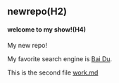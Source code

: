 ## newrepo(H2)
#### welcome to my show!(H4)
My new repo!<br>

My favorite search engine is [Bai Du](https://www.baidu.com).<br>

This is the second file [work.md](./)
